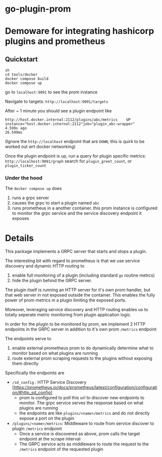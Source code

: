 # go-plugin-prom


# Demoware for integrating hashicorp plugins and prometheus

## Quickstart
```
sh
cd tools/docker
docker compose build
docker compose up
```

go to `localhost:9091` to see the prom instance

Navigate to targets: `http://localhost:9091/targets`

After ~ 1 minute you should see a plugin endpoint like
```
http://host.docker.internal:2112/plugins/abc/metrics	UP	
instance="host.docker.internal:2112"job="plugin_abc-wrapper"
4.599s ago	
26.599ms
```

(Ignore the `http://localhost` endpoint that are `DOWN`; this is quirk to be worked out wrt docker networking)

Once the plugin endpoint is up, run a query for plugin specific metrics:
`http://localhost:9091/graph`
search for `plugin_greet_count`, or `plugin_ticker_count`


### Under the hood
The `docker compose up` does
1. runs a grpc server
2. causes the grpc to start a plugin named `abc`
3. runs prometheus in a another container. this prom instance is configured to monitor the grpc service and the service discovery endpoint it exposes
# Details

This package implements a GRPC server that starts and stops a plugin.

The interesting bit with regard to prometheus is that we use service discovery and dynamic HTTP routing to
1. enable full monitoring of a plugin (including standard `go` routine metrcs)
2. hide the plugin behind the GRPC server.

The plugin itself is running an HTTP server for it's own prom handler, but that web server in not exposed outside the container.
This enables the fully power of prom metrics in a plugin limiting the exposed ports.

Moreover, leveraging service discovery and HTTP routing enables us to totally seperate metric monitoring from plugin application
logic.

In order for the plugin to be monitored by prom, we implement 2 HTTP endpoints in the GRPC server in addition to it's own prom `/metrics` endpoint

The endpoints serve to 
1. enable external prometheus prom to do dynamically determine what to monitor based on what plugins are running 
2. route external prom scraping requests to the plugins without exposing them directly

Specifically the endpoints are 
- `/sd_config` : HTTP Service Discovery [https://prometheus.io/docs/prometheus/latest/configuration/configuration/#http_sd_config]
    - prom is configured to poll this url to discover new endpoints to monitor. The grpc service serves the response based on what plugins are running
    - the endpoints are like `plugins/<name>/metrics` and do not directly expose a port on the plugin
- `/plugins/<name>/metrics`: Middleware to route from service discover to plugin `/metrics` endpoint
    - Once a service is discovered as above, prom calls the target endpoint at the scrape interval
    - The GRPC service acts as middleware to route the request to the `/metrics` endpoint of the requested plugin


